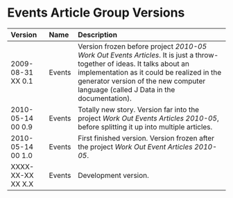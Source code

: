 ﻿Events Article Group Versions
=============================

|Version|Name|Description|
| :- | :- | :- |
|2009-08-31 XX  0.1|Events|Version frozen before project *2010-05 Work Out Events Articles*. It is just a throw-together of ideas. It talks about an implementation as it could be realized in the generator version of the new computer language (called J Data in the documentation).|
|2010-05-14 00  0.9|Events|Totally new story. Version far into the project *Work Out Events Articles 2010-05*, before splitting it up into multiple articles.|
|2010-05-14 00  1.0|Events|First finished version. Version frozen after the project *Work Out Event Articles 2010-05*.|
|XXXX-XX-XX XX  X.X|Events|Development version.|
